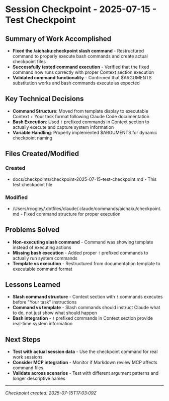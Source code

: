 # Session Checkpoint - 2025-07-15 - Test Checkpoint

## Summary of Work Accomplished

- **Fixed the /aichaku:checkpoint slash command** - Restructured command to properly execute bash commands and create
  actual checkpoint files
- **Successfully tested command execution** - Verified that the fixed command now runs correctly with proper Context
  section execution
- **Validated command functionality** - Confirmed that $ARGUMENTS substitution works and bash commands execute as
  expected

## Key Technical Decisions

- **Command Structure**: Moved from template display to executable Context + Your task format following Claude Code
  documentation
- **Bash Execution**: Used `!` prefixed commands in Context section to actually execute and capture system information
- **Variable Handling**: Properly implemented $ARGUMENTS for dynamic checkpoint naming

## Files Created/Modified

### Created

- docs/checkpoints/checkpoint-2025-07-15-test-checkpoint.md - This test checkpoint file

### Modified

- /Users/rcogley/.dotfiles/claude/.claude/commands/aichaku/checkpoint.md - Fixed command structure for proper execution

## Problems Solved

- **Non-executing slash command** - Command was showing template instead of executing actions
- **Missing bash execution** - Added proper `!` prefixed commands to actually run system commands
- **Template vs execution** - Restructured from documentation template to executable command format

## Lessons Learned

- **Slash command structure** - Context section with `!` commands executes before "Your task" instructions
- **Command vs template** - Slash commands should instruct Claude what to do, not just show what should happen
- **Bash integration** - `!` prefixed commands in Context section provide real-time system information

## Next Steps

- **Test with actual session data** - Use the checkpoint command for real work sessions
- **Consider MCP integration** - Monitor if Markdown review MCP affects command files
- **Validate across scenarios** - Test with different argument patterns and longer descriptive names

---

_Checkpoint created: 2025-07-15T17:03:09Z_
